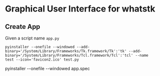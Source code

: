 # Graphical User Interface for whatstk

## Create App
Given a script name `app.py `

```
pyinstaller --onefile --windowed --add-binary='/System/Library/Frameworks/Tk.framework/Tk':'tk' --add-binary='/System/Library/Frameworks/Tcl.framework/Tcl':'tcl' --name test --icon='favicon2.ico' test.py
```

pyinstaller --onefile --windowed app.spec
